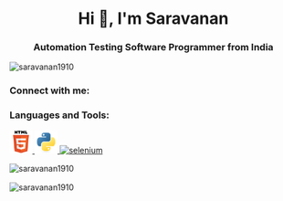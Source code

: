 <h1 align="center">Hi 👋, I'm Saravanan</h1>
<h3 align="center">Automation Testing Software Programmer from India</h3>

<p align="left"> <img src="https://komarev.com/ghpvc/?username=saravanan1910&label=Profile%20views&color=0e75b6&style=flat" alt="saravanan1910" /> </p>

<h3 align="left">Connect with me:</h3>
<p align="left">
</p>

<h3 align="left">Languages and Tools:</h3>
<p align="left"> <a href="https://www.w3.org/html/" target="_blank" rel="noreferrer"> <img src="https://raw.githubusercontent.com/devicons/devicon/master/icons/html5/html5-original-wordmark.svg" alt="html5" width="40" height="40"/> </a> <a href="https://www.python.org" target="_blank" rel="noreferrer"> <img src="https://raw.githubusercontent.com/devicons/devicon/master/icons/python/python-original.svg" alt="python" width="40" height="40"/> </a> <a href="https://www.selenium.dev" target="_blank" rel="noreferrer"> <img src="https://raw.githubusercontent.com/detain/svg-logos/780f25886640cef088af994181646db2f6b1a3f8/svg/selenium-logo.svg" alt="selenium" width="40" height="40"/> </a> </p>

<p><img align="center" src="https://github-readme-stats.vercel.app/api/top-langs?username=saravanan1910&show_icons=true&locale=en&layout=compact" alt="saravanan1910" /></p>

<p><img align="center" src="https://github-readme-streak-stats.herokuapp.com/?user=saravanan1910&" alt="saravanan1910" /></p>


